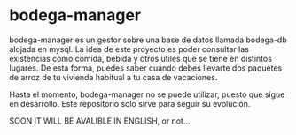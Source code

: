 # bodega-manager
bodega-manager es un gestor sobre una base de datos llamada bodega-db alojada en mysql. La idea de este proyecto es poder consultar las existencias como comida, bebida y otros útiles que se tiene en distintos lugares. De esta forma, puedes saber cuándo debes llevarte dos paquetes de arroz de tu vivienda habitual a tu casa de vacaciones.

Hasta el momento, bodega-manager no se puede utilizar, puesto que sigue en desarrollo. Este repositorio solo sirve para seguir su evolución.

SOON IT WILL BE AVALIBLE IN ENGLISH, or not...